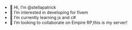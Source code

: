 - 👋 Hi, I’m @stellapatrick
- 👀 I’m interested in developing for fivem
- 🌱 I’m currently learning js and c#
- 💞️ I’m looking to collaborate on Empire RP,this is my server!

<!---
stellapatrick/stellapatrick is a ✨ special ✨ repository because its `README.md` (this file) appears on your GitHub profile.
You can click the Preview link to take a look at your changes.
--->
